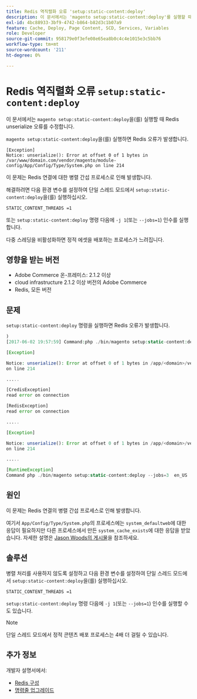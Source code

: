 ```yaml
---
title: Redis 역직렬화 오류 'setup:static-content:deploy'
description: 이 문서에서는 'magento setup:static-content:deploy'를 실행할 때 Redis unserialize 오류를 수정하는 방법을 제공합니다.
exl-id: 4bc88933-3bf9-4742-b864-b82d3c1b07a9
feature: Cache, Deploy, Page Content, SCD, Services, Variables
role: Developer
source-git-commit: 958179e0f3efe08e65ea8b0c4c4e1015e3c5bb76
workflow-type: tm+mt
source-wordcount: '211'
ht-degree: 0%

---
```


# Redis 역직렬화 오류 `setup:static-content:deploy`

이 문서에서는 `magento setup:static-content:deploy`을(를) 실행할 때 Redis unserialize 오류를 수정합니다.

`magento setup:static-content:deploy`을(를) 실행하면 Redis 오류가 발생합니다.

```
[Exception]
Notice: unserialize(): Error at offset 0 of 1 bytes in
/var/www/domain.com/vendor/magento/module-config/App/Config/Type/System.php on line 214
```

이 문제는 Redis 연결에 대한 병렬 간섭 프로세스로 인해 발생합니다.

해결하려면 다음 환경 변수를 설정하여 단일 스레드 모드에서 `setup:static-content:deploy`을(를) 실행하십시오.

```
STATIC_CONTENT_THREADS =1
```

또는 `setup:static-content:deploy` 명령 다음에 `-j 1`(또는 `--jobs=1`) 인수를 실행합니다.

다중 스레딩을 비활성화하면 정적 에셋을 배포하는 프로세스가 느려집니다.

## 영향을 받는 버전

* Adobe Commerce 온-프레미스: 2.1.2 이상
* cloud infrastructure 2.1.2 이상 버전의 Adobe Commerce
* Redis, 모든 버전

## 문제

`setup:static-content:deploy` 명령을 실행하면 Redis 오류가 발생합니다.

```php
)
[2017-06-02 19:57:59] Command:php ./bin/magento setup:static-content:deploy --jobs=3  en_US

[Exception]

Notice: unserialize(): Error at offset 0 of 1 bytes in /app/<domain>/vendor/magento/module-config/App/Config/Type/System.php
on line 214

.....

[CredisException]
read error on connection

[RedisException]
read error on connection

.....

[Exception]

Notice: unserialize(): Error at offset 0 of 1 bytes in /app/<domain>/vendor/magento/module-config/App/Config/Type/System.php
on line 214

.....

[RuntimeException]
Command php ./bin/magento setup:static-content:deploy --jobs=3  en_US  returned code 3
```

## 원인

이 문제는 Redis 연결의 병렬 간섭 프로세스로 인해 발생합니다.

여기서 `App/Config/Type/System.php`의 프로세스에는 `system_defaultweb`에 대한 응답이 필요하지만 다른 프로세스에서 만든 `system_cache_exists`에 대한 응답을 받았습니다. 자세한 설명은 [Jason Woods의 게시물](https://github.com/magento/magento2/issues/9287#issuecomment-302362283)을 참조하세요.

## 솔루션

병렬 처리를 사용하지 않도록 설정하고 다음 환경 변수를 설정하여 단일 스레드 모드에서 `setup:static-content:deploy`을(를) 실행하십시오.

```
STATIC_CONTENT_THREADS =1
```

`setup:static-content:deploy` 명령 다음에 `-j 1`(또는 `--jobs=1`) 인수를 실행할 수도 있습니다.

>[!NOTE]
>
>단일 스레드 모드에서 정적 콘텐츠 배포 프로세스는 4배 더 걸릴 수 있습니다.

## 추가 정보

개발자 설명서에서:

* [Redis 구성](https://experienceleague.adobe.com/docs/commerce-operations/configuration-guide/cache/redis/config-redis.html)
* [명령줄 업그레이드](https://experienceleague.adobe.com/docs/commerce-operations/upgrade-guide/implementation/perform-upgrade.html)
